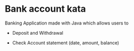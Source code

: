 # Bank account kata

Banking Application made with Java which allows users to 

- Deposit and Withdrawal

- Check Account statement (date, amount, balance)



